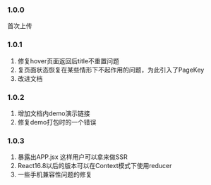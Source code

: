 ### 1.0.0
首次上传

### 1.0.1
1. 修复hover页面返回后title不重置问题
2. 复页面状态恢复在某些情形下不起作用的问题，为此引入了PageKey
3. 改进文档

### 1.0.2
1. 增加文档内demo演示链接
2. 修复demo打包时的一个错误

### 1.0.3
1. 暴露出APP.jsx 这样用户可以拿来做SSR
2. React16.8以后的版本可以在Context模式下使用reducer
3. 一些手机兼容性问题的修复
